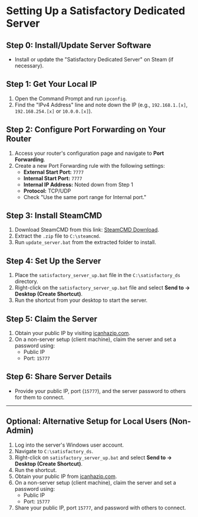 # Setting Up a Satisfactory Dedicated Server

## Step 0: Install/Update Server Software
- Install or update the "Satisfactory Dedicated Server" on Steam (if necessary).

## Step 1: Get Your Local IP
1. Open the Command Prompt and run `ipconfig`.
2. Find the "IPv4 Address" line and note down the IP (e.g., `192.168.1.[x]`, `192.168.254.[x]` or `10.0.0.[x]`).

## Step 2: Configure Port Forwarding on Your Router
1. Access your router's configuration page and navigate to **Port Forwarding**.
2. Create a new Port Forwarding rule with the following settings:
   - **External Start Port:** `7777`
   - **Internal Start Port:** `7777`
   - **Internal IP Address:** Noted down from Step 1
   - **Protocol:** TCP/UDP
   - Check "Use the same port range for Internal port."

## Step 3: Install SteamCMD
1. Download SteamCMD from this link: [SteamCMD Download](https://developer.valvesoftware.com/wiki/SteamCMD#Windows).
2. Extract the `.zip` file to `C:\steamcmd`.
3. Run `update_server.bat` from the extracted folder to install.

## Step 4: Set Up the Server
1. Place the `satisfactory_server_up.bat` file in the `C:\satisfactory_ds` directory.
2. Right-click on the `satisfactory_server_up.bat` file and select **Send to -> Desktop (Create Shortcut)**.
3. Run the shortcut from your desktop to start the server.

## Step 5: Claim the Server
1. Obtain your public IP by visiting [icanhazip.com](https://icanhazip.com).
2. On a non-server setup (client machine), claim the server and set a password using:
   - Public IP
   - Port: `15777`

## Step 6: Share Server Details
- Provide your public IP, port (`15777`), and the server password to others for them to connect.

---

## Optional: Alternative Setup for Local Users (Non-Admin)

1. Log into the server's Windows user account.
2. Navigate to `C:\satisfactory_ds`.
3. Right-click on `satisfactory_server_up.bat` and select **Send to -> Desktop (Create Shortcut)**.
4. Run the shortcut.
5. Obtain your public IP from [icanhazip.com](https://icanhazip.com).
6. On a non-server setup (client machine), claim the server and set a password using:
   - Public IP
   - Port: `15777`
7. Share your public IP, port `15777`, and password with others to connect.
